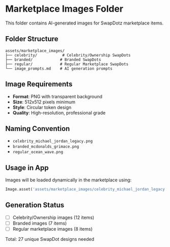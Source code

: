 # Marketplace Images Folder

This folder contains AI-generated images for SwapDotz marketplace items.

## Folder Structure

```
assets/marketplace_images/
├── celebrity/           # Celebrity/Ownership SwapDots
├── branded/            # Branded SwapDots  
├── regular/            # Regular Marketplace SwapDots
└── image_prompts.md    # AI generation prompts
```

## Image Requirements

- **Format**: PNG with transparent background
- **Size**: 512x512 pixels minimum
- **Style**: Circular token design
- **Quality**: High-resolution, professional grade

## Naming Convention

- `celebrity_michael_jordan_legacy.png`
- `branded_mcdonalds_grimace.png`
- `regular_ocean_wave.png`

## Usage in App

Images will be loaded dynamically in the marketplace using:
```dart
Image.asset('assets/marketplace_images/celebrity_michael_jordan_legacy.png')
```

## Generation Status

- [ ] Celebrity/Ownership images (12 items)
- [ ] Branded images (7 items)  
- [ ] Regular marketplace images (8 items)

Total: 27 unique SwapDot designs needed 